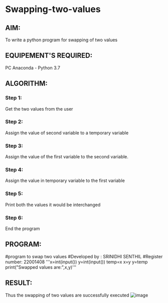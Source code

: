 # Swapping-two-values
## AIM:
To write a python program for swapping of two values
##
## EQUIPEMENT'S REQUIRED: 
PC
Anaconda - Python 3.7
## ALGORITHM: 
### Step 1:
Get the two values from the user
### Step 2: 
Assign the value of second variable to a temporary variable 
### Step 3: 
Assign the value of the first variable to the second variable.
### Step 4:  
Assign the value in temporary variable to the first variable
### Step 5: 
Print both the values it would be interchanged
### Step 6: 
End the program
## PROGRAM:
#program to swap two values 
#Developed by : SRINIDHI SENTHIL
#Register number: 22001408
'''x=int(input())
y=int(input())
temp=x
x=y
y=temp
print("Swapped values are:",x,y)'''
## RESULT:
Thus the swapping of two values are successfully executed
![image](https://user-images.githubusercontent.com/121373170/211160671-68a4acbc-48e4-4a87-8965-73754b82e942.png)



